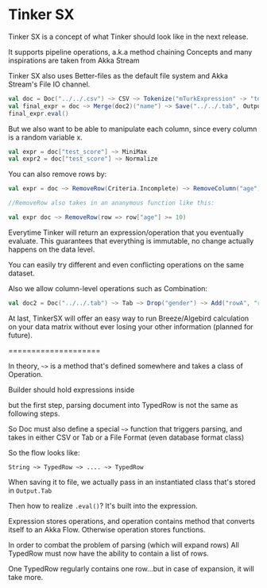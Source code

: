 # Tinker SX

Tinker SX is a concept of what Tinker should look like
in the next release.

It supports pipeline operations, a.k.a method chaining
Concepts and many inspirations are taken from Akka Stream

Tinker SX also uses Better-files as the default file system
and Akka Stream's File IO channel.

```scala
val doc = Doc("../../.csv") ~> CSV ~> Tokenize("mTurkExpression" -> "tokenized_expression") ~> Sentiment("tokenized_expression")
val final_expr = doc ~> Merge(doc2)("name") ~> Save("../../.tab", Output.Tab)
final_expr.eval()

```

But we also want to be able to manipulate each column,
since every column is a random variable x.

```scala
val expr = doc["test_score"] ~> MiniMax
val expr2 = doc["test_score"] ~> Normalize

```

You can also remove rows by:

```scala
val expr = doc ~> RemoveRow(Criteria.Incomplete) ~> RemoveColumn("age")

//RemoveRow also takes in an ananymous function like this:

val expr doc ~> RemoveRow(row => row["age"] >= 10)

```

Everytime Tinker will return an expression/operation that you eventually evaluate.
This guarantees that everything is immutable, no change actually happens on the data level.

You can easily try different and even conflicting operations on the same dataset.   

Also we allow column-level operations such as Combination:

```scala
val doc2 = Doc("../../.tab") ~> Tab ~> Drop("gender") ~> Add("rowA", "rowB")

```

At last, TinkerSX will offer an easy way to run Breeze/Algebird calculation on your data matrix
without ever losing your other information (planned for future).

====================

In theory, `~>` is a method that's defined somewhere and takes a class of Operation.

Builder should hold expressions inside

but the first step, parsing document into TypedRow is not the same as following steps.

So Doc must also define a special `~>` function that triggers parsing, and takes in 
either CSV or Tab or a File Format (even database format class)

So the flow looks like:

`String ~> TypedRow ~> .... ~> TypedRow`

When saving it to file, we actually pass in an instantiated class that's stored in `Output.Tab`

Then how to realize `.eval()`? It's built into the expression.

Expression stores operations, and operation contains method that converts itself to
an Akka Flow. Otherwise operation stores functions.

In order to combat the problem of parsing (which will expand rows)
All TypedRow must now have the ability to contain a list of rows.

One TypedRow regularly contains one row...but in case of expansion, it will take more.